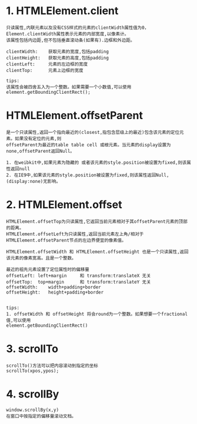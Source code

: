 
# 1. HTMLElement.client
	
	只读属性,内联元素以及没有CSS样式的元素的clientWidth属性值为0，Element.clientWidth属性表示元素的内部宽度,以像素计。
	该属性包括内边距,但不包括垂直滚动条(如果有).边框和外边距。

    clientWidth:    获取元素的宽度,包括padding
    clientHeight:   获取元素的高度,包括padding
    clientLeft:     元素的左边框的宽度
    clientTop:      元素上边框的宽度

	tips:
	该属性会被四舍五入为一个整数。如果需要一个小数值,可以使用element.getBoundingClientRect();

# HTMLElement.offsetParent

	是一个只读属性,返回一个指向最近的(closest,指包含层级上的最近)包含该元素的定位元素。如果没有定位的元素,则
	offsetParent为最近的table table cell 或根元素。当元素的display设置为none,offsetParent返回Null。
	
	1. 在weibkit中,如果元素为隐藏的 或者该元素的style.position被设置为fixed,则该属性返回null
	2. 在IE9中,如果该元素的style.position被设置为fixed,则该属性返回Null,(display:none)无影响。

# 2. HTMLElement.offset
	
	HTMLElement.offsetTop为只读属性,它返回当前元素相对于其offsetParent元素的顶部的距离。
	HTMLElement.offsetLeft为只读属性,返回当前元素左上角/相对于HTMLElement.offsetParent节点的左边界便宜的像素值。

	HTMLElement.offsetWidth 和 HTMLElement.offsetHeight 也是一个只读属性,返回该元素的像素宽高。且是一个整数。
	
    最近的祖先元素设置了定位属性时的偏移量
    offsetLeft: left+margin		和 transform:translateX 无关
    offsetTop:  top+margin		和 transform:translateY 无关
    offsetWidth:    width+padding+border
    offsetHeight:   height+padding+border
	
	
	tips:
	1. offsetWidth 和 offsetHeight 将会round为一个整数。如果想要一个fractional值,可以使用
	element.getBoundingClientRect()
	
# 3. scrollTo  

    scrollTo()方法可以把内容滚动到指定的坐标
    scrollTo(xpos,ypos);

# 4. scrollBy

    window.scrollBy(x,y)
    在窗口中按指定的偏移量滚动文档。
    

